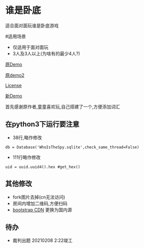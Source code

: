 # 谁是卧底
适合面对面玩谁是卧底游戏

#适用场景
* 仅适用于面对面玩
* 3人及3人以上(为啥有的最少4人?)


[原Demo](http://sswd.zhengyi.one) 

[原demo2](http://sswd2.zhengyi.one)

[License](https://zhengyi.mit-license.org/@2017)

[新Demo](https://wodi.dianbao.eu.org) 

首先感谢原作者,童童喜欢玩,自己搭建了一个,方便添加词汇

## 在python3下运行要注意

* 38行,略作修改

`db = Database('WhoIsTheSpy.sqlite',check_same_thread=False)`
* 111行略作修改

`uid = uuid.uuid4().hex #get_hex() `

## 其他修改

* fork图片去掉(cn无法访问)
* 房间内增加二维码,方便扫码
* [bootstrap CDN](/root/WhoIsTheSpy/wodi_venv/lib/python3.7/site-packages/flask_bootstrap/__init__.py) 更换为国内源

## 待办

* 裁判出题
20210208 2:22竣工

